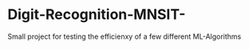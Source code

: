 # Digit-Recognition-MNSIT-
Small project for testing the efficienxy of a few different ML-Algorithms 
